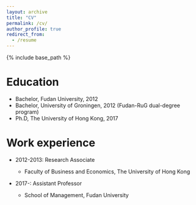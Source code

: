 ```yaml
---
layout: archive
title: "CV"
permalink: /cv/
author_profile: true
redirect_from:
  - /resume
---
```


{% include base_path %}

Education
======
* Bachelor, Fudan University, 2012
* Bachelor, University of Groningen, 2012 (Fudan-RuG dual-degree program)
* Ph.D, The University of Hong Kong, 2017 

Work experience
======
* 2012-2013: Research Associate
  * Faculty of Business and Economics, The University of Hong Kong

* 2017-: Assistant Professor
  * School of Management, Fudan University

  
